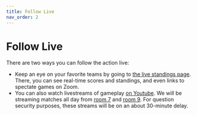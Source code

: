 ```yaml
---
title: Follow Live
nav_order: 2
---
```


# Follow Live

There are two ways you can follow the action live:

* Keep an eye on your favorite teams by going to [the live standings page](https://pace-nsc.org/live). There, you can see real-time scores and standings, and even links to spectate games on Zoom.
* You can also watch livestreams of gameplay [on Youtube](https://www.youtube.com/channel/UCjPjiMYO4MA46kOJDsXaxOw). We will be streaming matches all day from [room 7](https://www.youtube.com/watch?v=vnKKw6daVlw) and [room 9](https://www.youtube.com/watch?v=5-zhd5Kbf1Y). For question security purposes, these streams will be on an about 30-minute delay.
